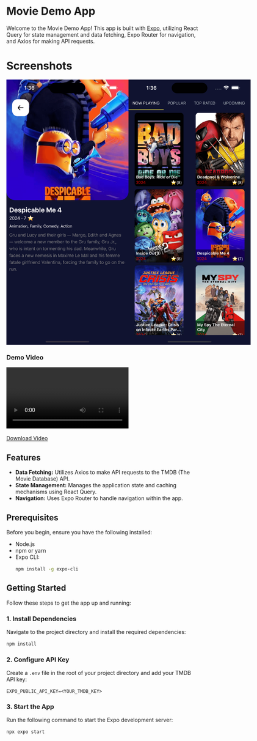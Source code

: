 # Movie Demo App

Welcome to the Movie Demo App! This app is built with [Expo](https://expo.dev), utilizing React Query for state management and data fetching, Expo Router for navigation, and Axios for making API requests.

# Screenshots

<div style="display: flex; justify-content: space-around; align-items: center;">
  <img src="./screenshot/details.png" alt="Details Screen" width="320" />
  <img src="./screenshot/home.png" alt="Home Screen" width="320" />
</div>

### Demo Video

<video width="320" controls>
  <source src="./screenshot/video.mp4" type="video/mp4">
  Your browser does not support the video tag.
</video>

[Download Video](https://github.com/kadarsh11/DemoMovieApp/blob/main/screenshot/video.mp4 "Download Video 💽")

## Features

- **Data Fetching:** Utilizes Axios to make API requests to the TMDB (The Movie Database) API.
- **State Management:** Manages the application state and caching mechanisms using React Query.
- **Navigation:** Uses Expo Router to handle navigation within the app.

## Prerequisites

Before you begin, ensure you have the following installed:

- Node.js
- npm or yarn
- Expo CLI:
  ```bash
  npm install -g expo-cli
  ```

## Getting Started

Follow these steps to get the app up and running:

### 1. Install Dependencies

Navigate to the project directory and install the required dependencies:

```bash
npm install
```

### 2. Configure API Key

Create a `.env` file in the root of your project directory and add your TMDB API key:

```env
EXPO_PUBLIC_API_KEY=<YOUR_TMDB_KEY>
```

### 3. Start the App

Run the following command to start the Expo development server:

```bash
npx expo start
```
